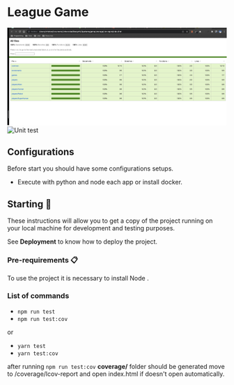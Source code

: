 # League Game

![Test coverage](./docs/assets/coverage.png)
![Unit test](./docs/assets/unit-test.png.png)

## Configurations

Before start you should have some configurations setups.

- Execute with python and node each app or install docker.

## Starting  🚀

These instructions will allow you to get a copy of the project running on your local machine for development and testing purposes.

See **Deployment** to know how to deploy the project.

### Pre-requirements 📋

To use the project it is necessary to install Node .

### **List of commands**

- `npm run test`
- `npm run test:cov`

or

- `yarn test`
- `yarn test:cov`

after running `npm run test:cov` **coverage/** folder should be generated move to /coverage/lcov-report and open index.html if doesn't open automatically.
